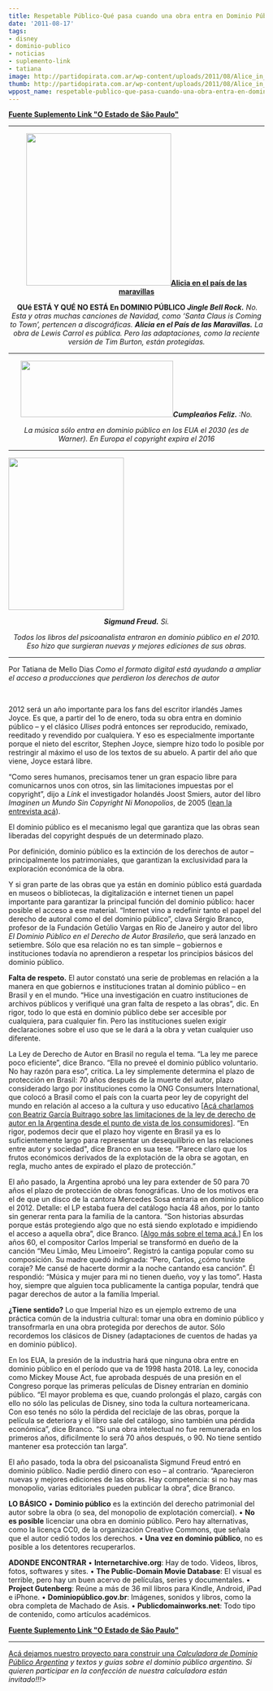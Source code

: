 ```yaml
---
title: Respetable Público-Qué pasa cuando una obra entra en Dominio Público.
date: '2011-08-17'
tags:
- disney
- dominio-publico
- noticias
- suplemento-link
- tatiana
image: http://partidopirata.com.ar/wp-content/uploads/2011/08/Alice_in_Wonderland.jpg
thumb: http://partidopirata.com.ar/wp-content/uploads/2011/08/Alice_in_Wonderland.jpg
wppost_name: respetable-publico-que-pasa-cuando-una-obra-entra-en-dominio-publico
---
```


<strong><a href="http://blogs.estadao.com.br/link/respeitavel-publico/" target="_blank">Fuente Suplemento Link "O Estado de São Paulo"</a></strong>

<hr />
<p style="text-align: center;"><a href="http://partidopirata.com.ar/wp-content/uploads/2011/08/Alice_in_Wonderland.jpg"><img class="aligncenter size-medium wp-image-1616" title="Alcia en el país de las maravillas" src="http://partidopirata.com.ar/wp-content/uploads/2011/08/Alice_in_Wonderland-285x300.jpg" alt="" width="285" height="300" /><strong>Alicia en el país de las maravillas</strong></a></p>
<p style="text-align: center;"><strong> QUé ESTÁ Y QUÉ NO ESTÁ En DOMINIO PÚBLICO
</strong><strong><em>Jingle Bell Rock.</em></strong><em> No. Esta y otras muchas canciones de Navidad, como ‘Santa Claus is Coming to Town’, pertencen a discográficas.</em>
<em> <strong>Alicia en el País de las Maravillas.</strong> La obra de Lewis Carrol es pública. Pero las adaptaciones, como la reciente versión de Tim </em><em> Burton, están protegidas.</em></p>


<hr />
<p style="text-align: center;"><a href="http://partidopirata.com.ar/wp-content/uploads/2011/08/parabenspravc.jpg"><img class="aligncenter size-medium wp-image-1617" title="parabenspravc" src="http://partidopirata.com.ar/wp-content/uploads/2011/08/parabenspravc-300x111.jpg" alt="" width="300" height="111" /></a><em><strong>Cumpleaños Feliz. </strong>:No. </em></p>
<p style="text-align: center;"><em>La música sólo entra en dominio público en los EUA el 2030 (es de Warner). En Europa el copyright expira el 2016
</em></p>


<hr />

<a href="http://partidopirata.com.ar/wp-content/uploads/2011/08/Sigmund_Freud.jpg"><img class="aligncenter size-medium wp-image-1618" title="Sigmund_Freud" src="http://partidopirata.com.ar/wp-content/uploads/2011/08/Sigmund_Freud-227x300.jpg" alt="" width="227" height="300" /></a>
<p style="text-align: center;"><em></em><em><strong>Sigmund Freud.</strong> Si. </em></p>
<p style="text-align: center;"><em>Todos los libros del psicoanalista entraron en dominio público en el 2010. Eso hizo que surgieran nuevas y mejores ediciones de sus obras. </em></p>


<hr />

Por Tatiana de Mello Dias
<em>Como el formato digital está ayudando a ampliar el acceso a producciones que perdieron los derechos de autor</em>

&nbsp;

2012 será un año importante para los fans del escritor irlandés James Joyce. Es que, a partir del 1o de enero, toda su obra entra en dominio público – y el clásico <em>Ulises</em> podrá entonces ser reproducido, remixado, reeditado y revendido por cualquiera. Y eso es especialmente importante porque el nieto del escritor, Stephen Joyce, siempre hizo todo lo posible por restringir al máximo el uso de los textos de su abuelo. A partir del año que viene, Joyce estará libre.

“Como seres humanos, precisamos tener un gran espacio libre para comunicarnos unos con otros, sin las limitaciones impuestas por el copyright”, dijo a <em>Link</em> el investigador holandés Joost Smiers, autor del libro <em>Imaginen un Mundo Sin Copyright Ni Monopolios</em>, de 2005 (<a href="http://partido-pirata.blogspot.com/2011/08/joost-smier-es-extravagante-pensar-en.html" target="_blank">lean la entrevista acá</a>).

El dominio público es el mecanismo legal que garantiza que las obras sean liberadas del copyright después de un determinado plazo.

Por definición, dominio público es la extinción de los derechos de autor – principalmente los patrimoniales, que garantizan la exclusividad para la exploración económica de la obra.

Y si gran parte de las obras que ya están en dominio público está guardada en museos o bibliotecas, la digitalización e internet tienen un papel importante para garantizar la principal función del dominio público: hacer posible el acceso a ese material. “Internet vino a redefinir tanto el papel del derecho de autoral como el del dominio público”, clava Sérgio Branco, profesor de la Fundación Getúlio Vargas en Rio de Janeiro y autor del libro<em> El Dominio Público en el Derecho de Autor Brasileño</em>, que será lanzado en setiembre. Sólo que esa relación no es tan simple – gobiernos e instituciones todavía no aprendieron a respetar los principios básicos del dominio público.
<strong></strong>

<strong>Falta de respeto.</strong> El autor constató una serie de problemas en relación a la manera en que gobiernos e instituciones tratan al dominio público – en Brasil y en el mundo. “Hice una investigación en cuatro instituciones de archivos públicos y verifiqué una gran falta de respeto a las obras”, dic. En rigor, todo lo que está en dominio público debe ser accesible por cualquiera, para cualquier fin. Pero las instituciones suelen exigir declaraciones sobre el uso que se le dará a la obra y vetan cualquier uso diferente.

La Ley de Derecho de Autor en Brasil no regula el tema. “La ley me parece poco eficiente”, dice Branco. “Ella no preveé el dominio público voluntario. No hay razón para eso”, critica. La ley simplemente determina el plazo de protección en Brasil: 70 años después de la muerte del autor, plazo considerado largo por instituciones como la ONG Consumers International, que colocó a Brasil como el país con la cuarta peor ley de copyright del mundo en relación al acceso a la cultura y uso educativo [<a href="http://partidopirata.com.ar/806/cuarto-podcast-del-partido-pirata-argentino-charlando-con-beatriz-garcia-buitrago-sobre-la-ley-de-derecho-de-autor" target="_blank">Acá charlamos con Beatriz García Buitrago sobre las limitaciones de la ley de derecho de autor en la Argentina desde el punto de vista de los consumidores</a>]. “En rigor, podemos decir que el plazo hoy vigente en Brasil ya es lo suficientemente largo para representar un desequilíbrio en las relaciones entre autor y sociedad", dice Branco en sua tese. “Parece claro que los frutos económicos derivados de la explotación de la obra se agotan, en regla, mucho antes de expirado el plazo de protección.”

El año pasado, la Argentina aprobó una ley para extender de 50 para 70 años el plazo de protección de obras fonográficas. Uno de los motivos era el de que un disco de la cantora Mercedes Sosa entraria en dominio público el 2012. Detalle: el LP estaba fuera del catálogo hacía 48 años, por lo tanto sin generar renta para la familia de la cantora. “Son historias absurdas porque estás protegiendo algo que no está siendo explotado e impidiendo el acceso a aquella obra”, dice Branco. [<a href="http://partido-pirata.blogspot.com/2009/11/20-anos-mas-robados-al-pueblo-ii.html" target="_blank">Algo más sobre el tema acá.</a>]
En los años 60, el compositor Carlos Imperial se transformó en dueño de la canción “Meu Limão, Meu Limoeiro”. Registró la cantiga popular como su composición. Su madre quedó indignada: “Pero, Carlos, ¿cómo tuviste coraje? Me cansé de hacerte dormir a la noche cantando esa canción”. Él respondió: “Música y mujer para mi no tienen dueño, voy y las tomo”. Hasta hoy, siempre que alguien toca publicamente la cantiga popular, tendrá que pagar derechos de autor a la família Imperial.

<strong>¿Tiene sentido?</strong> Lo que Imperial hizo es un ejemplo extremo de una práctica común de la industria cultural: tomar una obra en dominio público y transofrmarla en una obra protegida por derechos de autor. Sólo recordemos los clásicos de Disney (adaptaciones de cuentos de hadas ya en dominio público).

En los EUA, la presión de la industria hará que ninguna obra entre en dominio público en el período que va de 1998 hasta 2018. La ley, conocida como Mickey Mouse Act, fue aprobada después de una presión en el Congreso porque las primeras películas de Disney entrarían en dominio público. “El mayor problema es que, cuando prolongás el plazo, cargás con ello no sólo las peliculas de Disney, sino toda la cultura norteamericana. Con eso tenés no sólo la pérdida del reciclaje de las obras, porque la película se deteriora y el libro sale del catálogo, sino también una pérdida económica”, dice Branco. “Si una obra intelectual no fue remunerada en los primeros años, dificilmente lo será 70 años después, o 90. No tiene sentido mantener esa protección tan larga”.

El año pasado, toda la obra del psicoanalista Sigmund Freud entró en dominio público. Nadie perdió dinero con eso – al contrario. “Aparecieron nuevas y mejores ediciones de las obras. Hay competencia: si no hay mas monopolio, varias editoriales pueden publicar la obra”, dice Branco.

<strong>LO BÁSICO</strong>
• <strong>Dominio público</strong> es la extinción del derecho patrimonial del autor sobre la obra (o sea, del monopolio de explotación comercial).
• <strong>No es posible</strong> licenciar una obra en dominio público. Pero hay alternativas, como la licença CC0, de la organización Creative Commons, que señala que el autor cedió todos los derechos.
• <strong>Una vez en dominio público</strong>, no es posible a los detentores recuperarlos.

<strong>ADONDE ENCONTRAR</strong>
• <strong>Internetarchive.org</strong>: Hay de todo. Videos, libros, fotos, softwares y sites.
• <strong>The Public-Domain Movie Database</strong>: El visual es terrible, pero hay un buen acervo de películas, series y documentales.
• <strong>Project Gutenberg</strong>: Reúne a más de 36 mil libros para Kindle, Android, iPad e iPhone.
• <strong>Dominiopúblico.gov.br</strong>: Imágenes, sonidos y libros, como la obra completa de Machado de Asis.
• <strong>Publicdomainworks.net</strong>: Todo tipo de contenido, como artículos académicos.

<strong></strong><strong><a href="http://blogs.estadao.com.br/link/respeitavel-publico/" target="_blank">Fuente Suplemento Link "O Estado de São Paulo"</a></strong><hr>

<a href="http://partidopirata.com.ar/1610/construccion-de-una-calculadora-de-dominio-publico-de-la-argentina">Acá dejamos nuestro proyecto para construir una <i>Calculadora de Dominio Público Argentina</a> y textos y guías sobre el dominio público argentino.
Si quieren participar en la confección de nuestra <i>calculadora</i> están invitado!!!>
